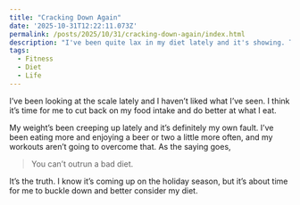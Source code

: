 ```yaml
---
title: "Cracking Down Again"
date: '2025-10-31T12:22:11.073Z'
permalink: /posts/2025/10/31/cracking-down-again/index.html
description: "I've been quite lax in my diet lately and it's showing. Time to crack down some."
tags:
  - Fitness
  - Diet
  - Life
---
```

I’ve been looking at the scale lately and I haven’t liked what I’ve seen. I think it’s time for me to cut back on my food intake and do better at what I eat.

My weight’s been creeping up lately and it’s definitely my own fault. I’ve been eating more and enjoying a beer or two a little more often, and my workouts aren’t going to overcome that. As the saying goes,

> You can’t outrun a bad diet.

It’s the truth. I know it’s coming up on the holiday season, but it’s about time for me to buckle down and better consider my diet.